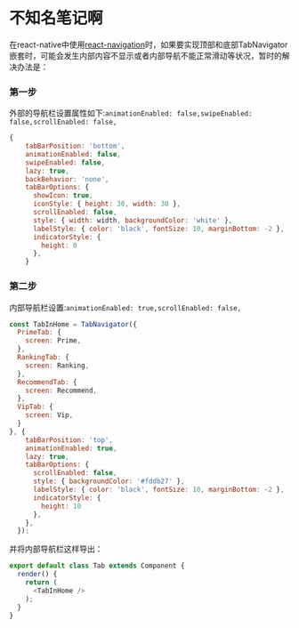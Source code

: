 
不知名笔记啊
===========
在react-native中使用[react-navigation](https://reactnavigation.org)时，如果要实现顶部和底部TabNavigator嵌套时，可能会发生内部内容不显示或者内部导航不能正常滑动等状况，暂时的解决办法是：
### 第一步
外部的导航栏设置属性如下:`animationEnabled: false,swipeEnabled: false,scrollEnabled: false,`
```javascript
{
    tabBarPosition: 'bottom',
    animationEnabled: false,
    swipeEnabled: false,
    lazy: true,
    backBehavior: 'none',
    tabBarOptions: {
      showIcon: true,
      iconStyle: { height: 30, width: 30 },
      scrollEnabled: false,
      style: { width: width, backgroundColor: 'white' },
      labelStyle: { color: 'black', fontSize: 10, marginBottom: -2 },
      indicatorStyle: {
        height: 0
      },
    }
```
### 第二步
内部导航栏设置:`animationEnabled: true,scrollEnabled: false,`
```javascript
const TabInHome = TabNavigator({
  PrimeTab: {
    screen: Prime,
  },
  RankingTab: {
    screen: Ranking,
  },
  RecommendTab: {
    screen: Recommend,
  },
  VipTab: {
    screen: Vip,
  }
}, {
    tabBarPosition: 'top',
    animationEnabled: true,
    lazy: true,
    tabBarOptions: {
      scrollEnabled: false,
      style: { backgroundColor: '#fddb27' },
      labelStyle: { color: 'black', fontSize: 10, marginBottom: -2 },
      indicatorStyle: {
        height: 10
      },
    },
  });
```
并将内部导航栏这样导出： 
```javascript
export default class Tab extends Component {
  render() {
    return (
      <TabInHome />
    );
  }
}
```
